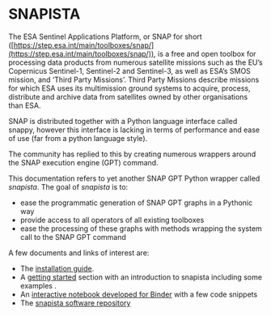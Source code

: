 # SNAPISTA

The ESA Sentinel Applications Platform, or SNAP for short ([https://step.esa.int/main/toolboxes/snap/](https://step.esa.int/main/toolboxes/snap/)), is a free and open toolbox for processing data products from numerous satellite missions such as the EU’s Copernicus Sentinel-1, Sentinel-2 and Sentinel-3, as well as ESA’s SMOS mission, and ‘Third Party Missions’. Third Party Missions describe missions for which ESA uses its multimission ground systems to acquire, process, distribute and archive data from satellites owned by other organisations than ESA.

SNAP is distributed together with a Python language interface called snappy, however this interface is lacking in terms of performance and ease of use (far from a python language style).

The community has replied to this by creating numerous wrappers around the SNAP execution engine (GPT) command.

This documentation refers to yet another SNAP GPT Python wrapper called _snapista_. The goal of _snapista_ is to:

*   ease the programmatic generation of SNAP GPT graphs in a Pythonic way
*   provide access to all operators of all existing toolboxes
*   ease the processing of these graphs with methods wrapping the system call to the SNAP GPT command

A few documents and links of interest are:

*   The [installation guide](../installation/). 
*   A [getting started](../gettingstarted/) section with an introduction to snapista including some examples .
*   An [interactive notebook developed for Binder](https://mybinder.org/v2/gh/snap-contrib/snapista/HEAD?urlpath=lab%2Ftree%2Fdemo.ipynb) with a few code snippets  
*   The [snapista software repository](https://github.com/snap-contrib/snapista)  

